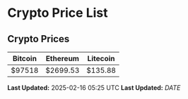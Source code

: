 # Crypto Price List

## Crypto Prices
| Bitcoin | Ethereum | Litecoin |
| ------- | -------- | -------- |
| $97518 | $2699.53 | $135.88 |
**Last Updated:** 2025-02-16 05:25 UTC
**Last Updated:** $DATE$
